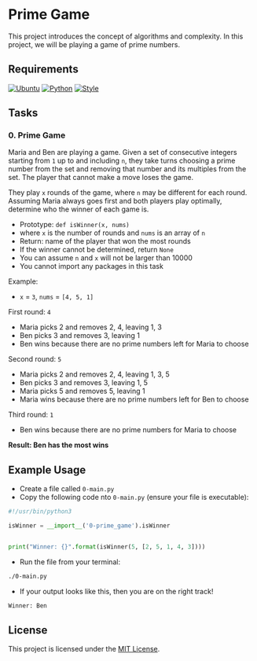 # Prime Game
This project introduces the concept of algorithms and complexity. In this project, we will be playing a game of prime numbers.

## Requirements
[![Ubuntu](https://img.shields.io/badge/Ubuntu-14.04_LTS-orange)](https://www.ubuntu.com/download/desktop)
[![Python](https://img.shields.io/badge/Python-3.4.3-blue)](https://www.python.org/downloads/release/python-343/)
[![Style](https://img.shields.io/badge/Style-Pep8-lightgrey)](https://www.python.org/dev/peps/pep-0008/)

## Tasks
### 0. Prime Game
Maria and Ben are playing a game. Given a set of consecutive integers starting from `1` up to and including `n`, they take turns choosing a prime number from the set and removing that number and its multiples from the set. The player that cannot make a move loses the game.

They play `x` rounds of the game, where `n` may be different for each round. Assuming Maria always goes first and both players play optimally, determine who the winner of each game is.

- Prototype: `def isWinner(x, nums)`
- where `x` is the number of rounds and `nums` is an array of `n`
- Return: name of the player that won the most rounds
- If the winner cannot be determined, return `None`
- You can assume `n` and `x` will not be larger than 10000
- You cannot import any packages in this task

Example:

- `x` = `3`, `nums` = `[4, 5, 1]`

First round: `4`

- Maria picks 2 and removes 2, 4, leaving 1, 3
- Ben picks 3 and removes 3, leaving 1
- Ben wins because there are no prime numbers left for Maria to choose

Second round: `5`

- Maria picks 2 and removes 2, 4, leaving 1, 3, 5
- Ben picks 3 and removes 3, leaving 1, 5
- Maria picks 5 and removes 5, leaving 1
- Maria wins because there are no prime numbers left for Ben to choose

Third round: `1`

- Ben wins because there are no prime numbers for Maria to choose

**Result: Ben has the most wins**

## Example Usage
- Create a file called `0-main.py`
- Copy the following code nto `0-main.py` (ensure your file is executable):
```python
#!/usr/bin/python3

isWinner = __import__('0-prime_game').isWinner


print("Winner: {}".format(isWinner(5, [2, 5, 1, 4, 3])))

```
- Run the file from your terminal:
```bash
./0-main.py
```
- If your output looks like this, then you are on the right track!
```bash
Winner: Ben
```

## License
This project is licensed under the [MIT License](../LICENSE).